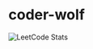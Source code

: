 # coder-wolf

![LeetCode Stats](https://leetcode.card.workers.dev/sabir00?theme=nord&font=baloo&extension=null)
